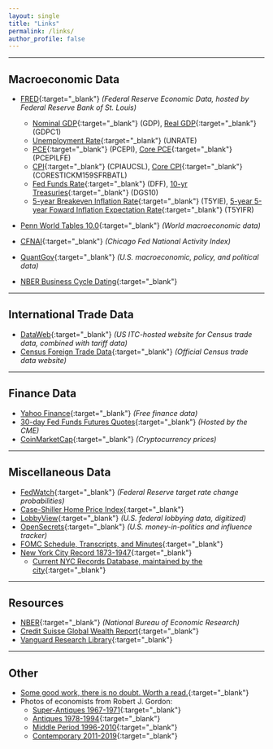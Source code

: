 ```yaml
---
layout: single
title: "Links"
permalink: /links/
author_profile: false
---
```


---


Macroeconomic Data
---

- [FRED](https://fred.stlouisfed.org/){:target="_blank"} *(Federal Reserve Economic Data, hosted by Federal Reserve Bank of St. Louis)*

  - [Nominal GDP](https://fred.stlouisfed.org/series/GDP){:target="_blank"} (GDP), [Real GDP](https://fred.stlouisfed.org/series/GDPC1){:target="_blank"} (GDPC1)
  - [Unemployment Rate](https://fred.stlouisfed.org/series/UNRATE){:target="_blank"} (UNRATE)
  - [PCE](https://fred.stlouisfed.org/series/PCEPI){:target="_blank"} (PCEPI), [Core PCE](https://fred.stlouisfed.org/series/PCEPILFE){:target="_blank"} (PCEPILFE)
  - [CPI](https://fred.stlouisfed.org/series/CPIAUCSL){:target="_blank"} (CPIAUCSL), [Core CPI](https://fred.stlouisfed.org/series/CORESTICKM159SFRBATL){:target="_blank"} (CORESTICKM159SFRBATL)
  - [Fed Funds Rate](https://fred.stlouisfed.org/series/DFF){:target="_blank"} (DFF), [10-yr Treasuries](https://fred.stlouisfed.org/series/DGS10){:target="_blank"} (DGS10)
  - [5-year Breakeven Inflation Rate](https://fred.stlouisfed.org/series/T5YIE){:target="_blank"} (T5YIE), [5-year 5-year Foward Inflation Expectation Rate](https://fred.stlouisfed.org/series/T5YIFR){:target="_blank"} (T5YIFR)

- [Penn World Tables 10.0](https://www.rug.nl/ggdc/productivity/pwt/?lang=en){:target="_blank"} *(World macroeconomic data)*

- [CFNAI](https://www.chicagofed.org/research/data/cfnai/current-data){:target="_blank"} *(Chicago Fed National Activity Index)*

- [QuantGov](https://www.quantgov.org/){:target="_blank"} *(U.S. macroeconomic, policy, and political data)*

- [NBER Business Cycle Dating](https://www.nber.org/research/business-cycle-dating){:target="_blank"}

  

---

International Trade Data
---

- [DataWeb](https://dataweb.usitc.gov/){:target="_blank"} *(US ITC-hosted website for Census trade data, combined with tariff data)*
- [Census Foreign Trade Data](https://www.census.gov/foreign-trade/data/index.html){:target="_blank"} *(Official Census trade data website)*

---

Finance Data
---

- [Yahoo Finance](https://finance.yahoo.com/){:target="_blank"} *(Free finance data)*
- [30-day Fed Funds Futures Quotes](https://www.cmegroup.com/markets/interest-rates/stirs/30-day-federal-fund.quotes.html){:target="_blank"} *(Hosted by the CME)*
- [CoinMarketCap](https://coinmarketcap.com/){:target="_blank"} *(Cryptocurrency prices)*

---


Miscellaneous Data
---

- [FedWatch](https://www.cmegroup.com/trading/interest-rates/countdown-to-fomc.html){:target="_blank"} *(Federal Reserve target rate change probabilities)*
- [Case-Shiller Home Price Index](https://www.spglobal.com/spdji/en/index-family/indicators/sp-corelogic-case-shiller/sp-corelogic-case-shiller-composite/#overview){:target="_blank"} 
- [LobbyView](https://www.lobbyview.org/){:target="_blank"} *(U.S. federal lobbying data, digitized)*
- [OpenSecrets](https://www.opensecrets.org/){:target="_blank"} *(U.S. money-in-politics and influence tracker)*
- [FOMC Schedule, Transcripts, and Minutes](https://www.federalreserve.gov/monetarypolicy/fomccalendars.htm){:target="_blank"} 
- [New York City Record 1873-1947](http://cityrecord.engineering.nyu.edu/about.php){:target="_blank"}
	- [Current NYC Records Database, maintained by the city](https://a856-cityrecord.nyc.gov/){:target="_blank"}


---

Resources
---

- [NBER](https://www.nber.org/){:target="_blank"} *(National Bureau of Economic Research)*
- [Credit Suisse Global Wealth Report](https://www.credit-suisse.com/about-us/en/reports-research/global-wealth-report.html){:target="_blank"} 
- [Vanguard Research Library](https://corporate.vanguard.com/content/corporatesite/us/en/corp/what-we-think/research-library.html){:target="_blank"} 






---

Other
---

- [Some good work, there is no doubt. Worth a read.](https://pdf.sciencedirectassets.com/271679/1-s2.0-S0378426600X01410/1-s2.0-0378426679900232/main.pdf?X-Amz-Security-Token=IQoJb3JpZ2luX2VjEN7%2F%2F%2F%2F%2F%2F%2F%2F%2F%2FwEaCXVzLWVhc3QtMSJGMEQCIBDuKUoI66IR%2BCm2aNjf6IK8agcLM4C7Fuvvynge2VDPAiAc45fTrKSbF2AFlMa1E6%2FVEXHDXkMhRJnKrxT2IVDCvSq7BQin%2F%2F%2F%2F%2F%2F%2F%2F%2F%2F8BEAUaDDA1OTAwMzU0Njg2NSIMW9LTT8qfKhoW6xhSKo8FsqrkSN8KvvdawX5RFdEbb53CBD%2BGb6Wk9m4mHomUGQdH%2FSUBYgZcVXv44Pf8KvAyvpACT2kaCl31juadI9URLkrupCzGlfEYS%2BAVCkz7tHZ7QPPVkzwVfljIxM%2BV69QfSwHp3EzSGREchjTH27cEjGtAfQqa3fSD0rIcruWk2iZSloC2jqX2pWgKYUWKCrwwUDzfx3AuEohx04cWyDDla66NzaB9YJNj1PQJgTywfo0QICqzef2VRYRurAcBCFzwExyZ6l3SAYt9%2FgEQgsukk7Y27NUW5lfHS8p%2B1hUvv%2FgHOmRZ5xR7BIOfnhUk48Dfn7%2B7BdfaFjBgz1fSaxoOPYJtF4a62KcQviQ1IHWe%2BgXkksIwbKUAx7NGg6tdpwKr7VSKO0my%2BdC80GQMRpQF855zzUPQD80vsmDZ%2FgMieWUEYf4b5v5mmVyF48NKtZkQT2n4xNdBntTUm76H5I008rQEhE8%2BScjxVfHYI2IIsibtUUI6806P50EOyuJ3NOK6n%2F42%2FEl1HgQF%2BRFv3FyQ66iK1XZlhjJvMRSlJ0hIoPFm4tJwSaTbzFqEgEwpiuxc8TyRC2AYl5PBDOIWjboJW28Nl5bDg1tm4sEUCvWSVsFwfYB4%2BoAXRvfbQRRk%2BylhWS0EPXFm%2BOh5hkiL1ap%2BOH%2BOJdf%2FQRLHXtslIs5geOZy1TvU7xpS72lSqYL3oXk7KttMQRmBjNCisrkQ00zYNCPHlvvjL6cvQNB2%2B0kL5qZeNeYIob6IODgAOMjPQKtdm9L1pTDii6nAsqnb%2B%2F4B9bhqFBJbVTregQG0ZXLZlBU%2BGWcVREpKnnHU1S7pWmo2Sbnlmq%2FiOhSmvi92Ie7Qbp%2BB5tkifoFUqqmdFvgeojClieygBjqyAZ0BpXXsmUDoNCt%2FiAYNkyXdCbxIY6OYrE%2BKn7g0KVQ9zpTid6xFc%2F9c1gdSv%2FtpqGSzYX5PrsvFMVmxrfi41gAQUqupUCJL5QO1jGcnFHm%2BQAO0y4bGTeqpz%2FetLQM6%2FMhW1ph5cYXSUipcxcFgipmNnQjaCnFV8aZBd8CMOt676kkYIh8EwDO0AS%2BwUO8hbCUnm5QRAE2Mo1DKsx8rgXrc0qhJhfY110yF6S5XXgDCOUI%3D&X-Amz-Algorithm=AWS4-HMAC-SHA256&X-Amz-Date=20230322T135808Z&X-Amz-SignedHeaders=host&X-Amz-Expires=300&X-Amz-Credential=ASIAQ3PHCVTY6DOW763C%2F20230322%2Fus-east-1%2Fs3%2Faws4_request&X-Amz-Signature=f46ce161ab57110969519ceeaa38eff478cc9171d9b828c91e0d93619e853fe9&hash=ca0fbb56d813f3a28b22ff8bad0bf8560091770b88f88bba0860927695da5580&host=68042c943591013ac2b2430a89b270f6af2c76d8dfd086a07176afe7c76c2c61&pii=0378426679900232&tid=spdf-7286174a-3b9e-4f5f-bd4d-237ad603ba52&sid=0384534e5a6b644b3e381311382351977382gxrqa&type=client&tsoh=d3d3LnNjaWVuY2VkaXJlY3QuY29t&ua=0f15560f0d0b01565c0250&rr=7abef29d79dc8cc8&cc=us){:target="_blank"}
- Photos of economists from Robert J. Gordon: 
  - [Super-Antiques 1967-1971](https://gordon.economics.northwestern.edu/super-antiques-1967-71/){:target="_blank"}
  - [Antiques 1978-1994](https://gordon.economics.northwestern.edu/antiques-1978-94/){:target="_blank"}
  - [Middle Period 1996-2010](https://gordon.economics.northwestern.edu/middle-period-1996-2010/){:target="_blank"}
  - [Contemporary 2011-2019](https://gordon.economics.northwestern.edu/contemporary-2011-19-reverse/){:target="_blank"}